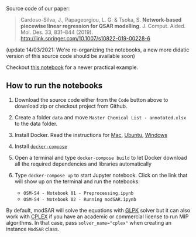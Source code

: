 Source code of our paper:

> Cardoso-Silva, J., Papageorgiou, L. G. & Tsoka, S. **Network-based piecewise linear regression for QSAR modelling.** J. Comput. Aided. Mol. Des. 33, 831–844 (2019). http://link.springer.com/10.1007/s10822-019-00228-6

(update 14/03/2021: We're re-organizing the notebooks, a new more didatic version of this source code should be available soon)

Checkout [this notebook](https://github.com/KISysBio/modSAR/blob/master/processing/notebooks/2021-07-jon-osm-s4-predict-evariste-compounds.ipynb) for a newer practical example.

## How to run the notebooks

1. Download the source code either from the `Code` button above to download zip or checkout project from Github.

2. Create a folder `data` and move `Master Chemical List - annotated.xlsx` to the data folder.

3. Install Docker. Read the instructions for [Mac](https://docs.docker.com/docker-for-mac/install/), [Ubuntu](https://www.digitalocean.com/community/tutorials/how-to-install-and-use-docker-on-ubuntu-20-04), [Windows](https://docs.docker.com/docker-for-windows/install/)

4. Install [`docker-compose`](https://docs.docker.com/compose/install/)

5. Open a terminal and type `docker-compose build` to let Docker download all the required dependencies and libraries automatically

6. Type `docker-compose up` to start Jupyter notebook. Click on the link that will show up on the terminal and run the notebooks:
    - `OSM-S4 - Notebook 01 - Preprocessing.ipynb`
    - `OSM-S4 - Notebook 02 - Running modSAR.ipynb`

By default, modSAR will solve the equations with [GLPK](https://www.gnu.org/software/glpk/) solver but it can also work with [CPLEX](https://www.ibm.com/products/ilog-cplex-optimization-studio/pricing) if you have an academic or commercial license to run MIP algorithms. In that case, pass `solver_name="cplex"` when creating an instance `ModSAR` class.
